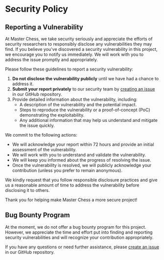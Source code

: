 # Security Policy

## Reporting a Vulnerability

At Master Chess, we take security seriously and appreciate the efforts of security researchers to responsibly disclose any vulnerabilities they may find. If you believe you've discovered a security vulnerability in this project, we encourage you to notify us immediately. We will work with you to address the issue promptly and appropriately.

Please follow these guidelines to report a security vulnerability:

1. **Do not disclose the vulnerability publicly** until we have had a chance to address it.
2. **Submit your report privately** to our security team by [creating an issue](https://github.com/OOPProject-to-the-moon/2D-Chess-game-OOP-Project/issues/new?assignees=&labels=security+vulnerability&template=security-vulnerability-report.md&title=) in our GitHub repository.
3. Provide detailed information about the vulnerability, including:
    - A description of the vulnerability and the potential impact.
    - Steps to reproduce the vulnerability or a proof-of-concept (PoC) demonstrating the exploitability.
    - Any additional information that may help us understand and mitigate the issue quickly.

We commit to the following actions:

- We will acknowledge your report within 72 hours and provide an initial assessment of the vulnerability.
- We will work with you to understand and validate the vulnerability.
- We will keep you informed about the progress of resolving the issue.
- Once the vulnerability is resolved, we will publicly acknowledge your contribution (unless you prefer to remain anonymous).

We kindly request that you follow responsible disclosure practices and give us a reasonable amount of time to address the vulnerability before disclosing it to others.

Thank you for helping make Master Chess a more secure project!

## Bug Bounty Program

At the moment, we do not offer a bug bounty program for this project. However, we appreciate the time and effort put into finding and reporting security vulnerabilities and will recognize your contribution appropriately.

If you have any questions or need further assistance, please [create an issue](https://github.com/OOPProject-to-the-moon/2D-Chess-game-OOP-Project/issues/new) in our GitHub repository.

